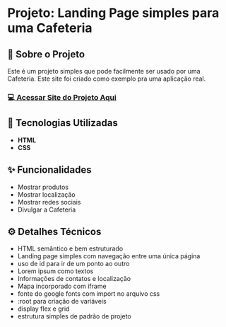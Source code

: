 <h1>Projeto: Landing Page simples para uma Cafeteria</h1>

<h2>📌 Sobre o Projeto</h2>
<p>Este é um projeto simples que pode facilmente ser usado por uma Cafeteria. Este site foi criado como exemplo pra uma aplicação real.</p>

<h3>💻<a href="https://deangelleses.github.io/landing_page_cafeteria-HTML-CSS/" target="_blank"> Acessar Site do Projeto Aqui</a></h3>

<h2>🚀 Tecnologias Utilizadas</h2>
<ul>
  <li><b>HTML</b></li>
  <li><b>CSS</b></li>
</ul>

<h2>✨ Funcionalidades</h2>
<ul>
  <li>Mostrar produtos</li>
  <li>Mostrar localização</li>
  <li>Mostrar redes sociais</li>
  <li>Divulgar a Cafeteria</li>
</ul>

<h2>⚙️ Detalhes Técnicos</h2>
<ul>
  <li>HTML semântico e bem estruturado</li>
  <li>Landing page simples com navegação entre uma única página</li>
  <li>uso de id para ir de um ponto ao outro</li>
  <li>Lorem ipsum como textos</li>
  <li>Informações de contatos e localização</li>
  <li>Mapa incorporado com iframe</li>
  <li>fonte do google fonts com import no arquivo css</li>
  <li>:root para criação de variáveis</li>
  <li>display flex e grid</li>
  <li>estrutura simples de padrão de projeto</li>
</ul>
